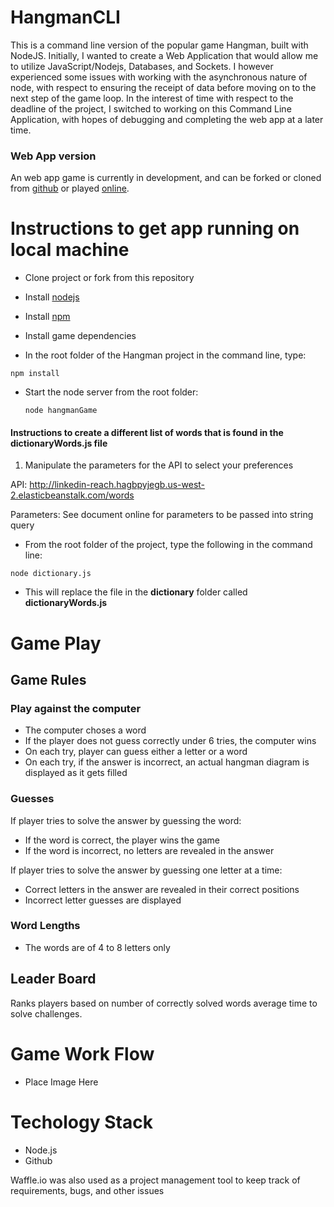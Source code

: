 # HangmanCLI
This is a command line version of the popular game Hangman, built with NodeJS. Initially, I wanted to create a Web Application that would allow me to utilize JavaScript/Nodejs, Databases, and Sockets. I however experienced some issues with working with the asynchronous nature of node, with respect to ensuring the receipt of data before moving on to the next step of the game loop. In the interest of time with respect to the deadline of the project, I switched to working on this Command Line Application, with hopes of debugging and completing the web app at a later time.


### Web App version
An web app game is currently in development, and can be forked or cloned from [github](https://github.com/tgreenidge/Hangman) or played [online](https://hangman-extreme.herokuapp.com/).

# Instructions to get app running on local machine

- Clone project or fork from this repository
- Install [nodejs](https://nodejs.org/en/)
- Install [npm](http://blog.npmjs.org/post/85484771375/how-to-install-npm)
- Install game dependencies

- In the root folder of the Hangman project in the command line, type:

 ```npm install```

- Start the node server from the root folder:
  
  ```node hangmanGame```


#### Instructions to create  a different list of words that is found in the dictionaryWords.js file
   
1. Manipulate the parameters for the API to select your preferences
 
API: http://linkedin-reach.hagbpyjegb.us-west-2.elasticbeanstalk.com/words
 
Parameters: See document online for parameters to be passed into string query

- From the root folder of the project, type the following in the command line:

``` node dictionary.js ```

- This will replace the file in the **dictionary** folder called **dictionaryWords.js**


# Game Play

## Game Rules
### Play against the computer 
- The computer choses a word
- If the player does not guess correctly under 6 tries, the computer wins
- On each try, player can guess either a letter or a word
- On each try, if the answer is incorrect, an actual hangman diagram is displayed as it gets filled
 

### Guesses
If player tries to solve the answer by guessing the word:
  - If the word is correct, the player wins the game
  - If the word is incorrect, no letters are revealed in the answer

If player tries to solve the answer by guessing one letter at a time:
  - Correct letters in the answer are revealed in their correct positions
  - Incorrect letter guesses are displayed

### Word Lengths 
- The words are of 4 to 8 letters only

## Leader Board
Ranks players based on number of correctly solved words average time to solve challenges.


# Game Work Flow

  * Place Image Here

# Techology Stack
- Node.js
- Github

Waffle.io was also used as a project management tool to keep track of requirements, bugs, and other issues


